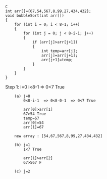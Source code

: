 ```
C
int arr[]={67,54,567,8,99,27,434,432};
void bubbleSort(int arr[])
{
    for (int i = 0; i < 8-1; i++)
    {
        for (int j = 0; j < 8-i-1; j++)
        {
            if (arr[j]>arr[j+1])
            {
                int temp=arr[j];
                arr[j]=arr[j+1];
                arr[j+1]=temp;
            }
        }
    }
}
```

Step 1: i=0
        i<8-1  => 0<7 True
        
        (a) j=0
            0<8-i-1  => 0<8-0-1  => 0<7 True

            arr[0]>arr[1]
            67>54 True
            temp=67
            arr[0]=54
            arr[1]=67

        new array : [54,67,567,8,99,27,434,432]

        (b) j=1
            1<7 True

            arr[1]>arr[2]
            67>567 F

        (c) j=2

